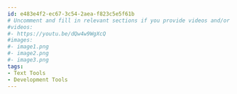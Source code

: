 ```yaml
---
id: e483e4f2-ec67-3c54-2aea-f823c5e5f61b
# Uncomment and fill in relevant sections if you provide videos and/or images
#videos:
#- https://youtu.be/dQw4w9WgXcQ
#images:
#- image1.png
#- image2.png
#- image3.png
tags:
- Text Tools
- Development Tools
---
```

